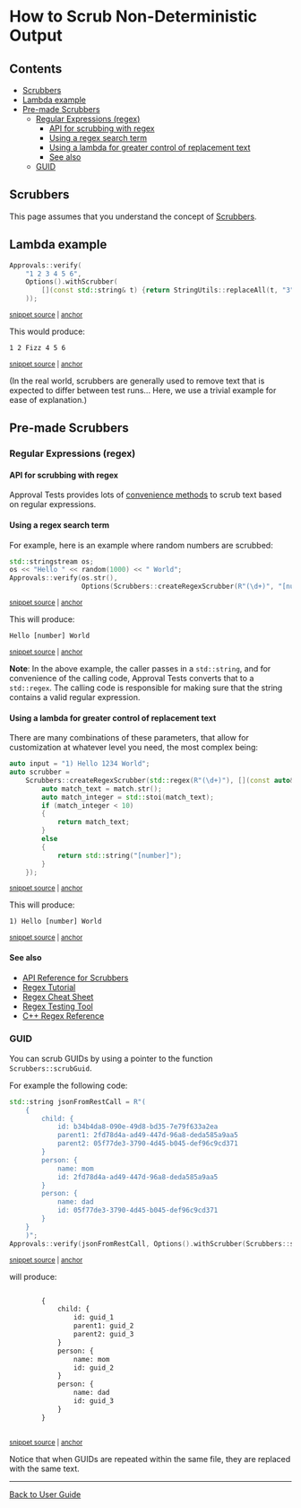 <!--
GENERATED FILE - DO NOT EDIT
This file was generated by [MarkdownSnippets](https://github.com/SimonCropp/MarkdownSnippets).
Source File: /doc/how_tos/mdsource/ScrubNonDeterministicOutput.source.md
To change this file edit the source file and then execute ./run_markdown_templates.sh.
-->

<a id="top"></a>

# How to Scrub Non-Deterministic Output

<!-- toc -->
## Contents

  * [Scrubbers](#scrubbers)
  * [Lambda example](#lambda-example)
  * [Pre-made Scrubbers](#pre-made-scrubbers)
    * [Regular Expressions (regex)](#regular-expressions-regex)
      * [API for scrubbing with regex](#api-for-scrubbing-with-regex)
      * [Using a regex search term](#using-a-regex-search-term)
      * [Using a lambda for greater control of replacement text](#using-a-lambda-for-greater-control-of-replacement-text)
      * [See also](#see-also)
    * [GUID](#guid)<!-- endToc -->

## Scrubbers

This page assumes that you understand the concept of [Scrubbers](/doc/explanations/Scrubbers.md#top).

## Lambda example

<!-- snippet: scrubbing_via_lambda -->
<a id='snippet-scrubbing_via_lambda'></a>
```cpp
Approvals::verify(
    "1 2 3 4 5 6",
    Options().withScrubber(
        [](const std::string& t) {return StringUtils::replaceAll(t, "3", "Fizz");}
    ));
```
<sup><a href='/tests/DocTest_Tests/scrubbers/GuidScrubberTests.cpp#L78-L84' title='File snippet `scrubbing_via_lambda` was extracted from'>snippet source</a> | <a href='#snippet-scrubbing_via_lambda' title='Navigate to start of snippet `scrubbing_via_lambda`'>anchor</a></sup>
<!-- endSnippet -->

This would produce:

<!-- snippet: GuidScrubberTests.Scrubbing_via_Lambda.approved.txt -->
<a id='snippet-GuidScrubberTests.Scrubbing_via_Lambda.approved.txt'></a>
```txt
1 2 Fizz 4 5 6
```
<sup><a href='/tests/DocTest_Tests/scrubbers/approval_tests/GuidScrubberTests.Scrubbing_via_Lambda.approved.txt#L1-L1' title='File snippet `GuidScrubberTests.Scrubbing_via_Lambda.approved.txt` was extracted from'>snippet source</a> | <a href='#snippet-GuidScrubberTests.Scrubbing_via_Lambda.approved.txt' title='Navigate to start of snippet `GuidScrubberTests.Scrubbing_via_Lambda.approved.txt`'>anchor</a></sup>
<!-- endSnippet -->

(In the real world, scrubbers are generally used to remove text that is expected to differ between test runs... Here, we use a trivial example for ease of explanation.)

## Pre-made Scrubbers

### Regular Expressions (regex)

#### API for scrubbing with regex

Approval Tests provides lots of [convenience methods](https://approvaltestscpp.readthedocs.io/en/latest/api/scrubbers.html) to scrub text based on regular expressions.

#### Using a regex search term

For example, here is an example where random numbers are scrubbed:

<!-- snippet: simple_regex_scrubbing -->
<a id='snippet-simple_regex_scrubbing'></a>
```cpp
std::stringstream os;
os << "Hello " << random(1000) << " World";
Approvals::verify(os.str(),
                  Options(Scrubbers::createRegexScrubber(R"(\d+)", "[number]")));
```
<sup><a href='/tests/DocTest_Tests/scrubbers/ScrubberTests.cpp#L49-L54' title='File snippet `simple_regex_scrubbing` was extracted from'>snippet source</a> | <a href='#snippet-simple_regex_scrubbing' title='Navigate to start of snippet `simple_regex_scrubbing`'>anchor</a></sup>
<!-- endSnippet -->

This will produce:

<!-- snippet: ScrubberTests.test_createRegexScrubber_with_string_input_and_fixed_result.approved.txt -->
<a id='snippet-ScrubberTests.test_createRegexScrubber_with_string_input_and_fixed_result.approved.txt'></a>
```txt
Hello [number] World
```
<sup><a href='/tests/DocTest_Tests/scrubbers/approval_tests/ScrubberTests.test_createRegexScrubber_with_string_input_and_fixed_result.approved.txt#L1-L1' title='File snippet `ScrubberTests.test_createRegexScrubber_with_string_input_and_fixed_result.approved.txt` was extracted from'>snippet source</a> | <a href='#snippet-ScrubberTests.test_createRegexScrubber_with_string_input_and_fixed_result.approved.txt' title='Navigate to start of snippet `ScrubberTests.test_createRegexScrubber_with_string_input_and_fixed_result.approved.txt`'>anchor</a></sup>
<!-- endSnippet -->

**Note**: In the above example, the caller passes in a `std::string`, and for convenience of the calling code, Approval Tests
converts that to a `std::regex`. The calling code is responsible for making sure that the string contains a valid
regular expression.

#### Using a lambda for greater control of replacement text

There are many combinations of these parameters, that allow for customization at whatever level you
need, the most complex being:

<!-- snippet: complex_regex_scrubbing -->
<a id='snippet-complex_regex_scrubbing'></a>
```cpp
auto input = "1) Hello 1234 World";
auto scrubber =
    Scrubbers::createRegexScrubber(std::regex(R"(\d+)"), [](const auto& match) {
        auto match_text = match.str();
        auto match_integer = std::stoi(match_text);
        if (match_integer < 10)
        {
            return match_text;
        }
        else
        {
            return std::string("[number]");
        }
    });
```
<sup><a href='/tests/DocTest_Tests/scrubbers/ScrubberTests.cpp#L21-L36' title='File snippet `complex_regex_scrubbing` was extracted from'>snippet source</a> | <a href='#snippet-complex_regex_scrubbing' title='Navigate to start of snippet `complex_regex_scrubbing`'>anchor</a></sup>
<!-- endSnippet -->

This will produce:

<!-- snippet: ScrubberTests.test_createRegexScrubber.approved.txt -->
<a id='snippet-ScrubberTests.test_createRegexScrubber.approved.txt'></a>
```txt
1) Hello [number] World
```
<sup><a href='/tests/DocTest_Tests/scrubbers/approval_tests/ScrubberTests.test_createRegexScrubber.approved.txt#L1-L1' title='File snippet `ScrubberTests.test_createRegexScrubber.approved.txt` was extracted from'>snippet source</a> | <a href='#snippet-ScrubberTests.test_createRegexScrubber.approved.txt' title='Navigate to start of snippet `ScrubberTests.test_createRegexScrubber.approved.txt`'>anchor</a></sup>
<!-- endSnippet -->

#### See also

* [API Reference for Scrubbers](https://approvaltestscpp.readthedocs.io/en/latest/api/scrubbers.html)
* [Regex Tutorial](https://regexone.com/)
* [Regex Cheat Sheet](https://www.rexegg.com/regex-quickstart.html)
* [Regex Testing Tool](https://regex101.com)
* [C++ Regex Reference](https://en.cppreference.com/w/cpp/regex)

### GUID

You can scrub GUIDs by using a pointer to the function `Scrubbers::scrubGuid`.
 
For example the following code:

<!-- snippet: guid_scrubbing -->
<a id='snippet-guid_scrubbing'></a>
```cpp
std::string jsonFromRestCall = R"(
    {
        child: {
            id: b34b4da8-090e-49d8-bd35-7e79f633a2ea
            parent1: 2fd78d4a-ad49-447d-96a8-deda585a9aa5
            parent2: 05f77de3-3790-4d45-b045-def96c9cd371
        }
        person: {
            name: mom
            id: 2fd78d4a-ad49-447d-96a8-deda585a9aa5
        }
        person: {
            name: dad
            id: 05f77de3-3790-4d45-b045-def96c9cd371
        }
    }
    )";
Approvals::verify(jsonFromRestCall, Options().withScrubber(Scrubbers::scrubGuid));
```
<sup><a href='/tests/DocTest_Tests/scrubbers/GuidScrubberTests.cpp#L33-L52' title='File snippet `guid_scrubbing` was extracted from'>snippet source</a> | <a href='#snippet-guid_scrubbing' title='Navigate to start of snippet `guid_scrubbing`'>anchor</a></sup>
<!-- endSnippet -->

will produce:

<!-- snippet: GuidScrubberTests.Input_with_multiple_GUIDs.approved.txt -->
<a id='snippet-GuidScrubberTests.Input_with_multiple_GUIDs.approved.txt'></a>
```txt

        {
            child: {
                id: guid_1
                parent1: guid_2
                parent2: guid_3
            }
            person: {
                name: mom
                id: guid_2
            }
            person: {
                name: dad
                id: guid_3
            }
        }
        
```
<sup><a href='/tests/DocTest_Tests/scrubbers/approval_tests/GuidScrubberTests.Input_with_multiple_GUIDs.approved.txt#L1-L17' title='File snippet `GuidScrubberTests.Input_with_multiple_GUIDs.approved.txt` was extracted from'>snippet source</a> | <a href='#snippet-GuidScrubberTests.Input_with_multiple_GUIDs.approved.txt' title='Navigate to start of snippet `GuidScrubberTests.Input_with_multiple_GUIDs.approved.txt`'>anchor</a></sup>
<!-- endSnippet -->

Notice that when GUIDs are repeated within the same file, they are replaced with the same text.

---

[Back to User Guide](/doc/README.md#top)
